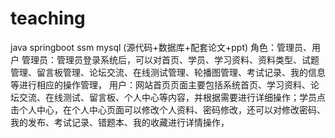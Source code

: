 # teaching
java springboot ssm mysql (源代码+数据库+配套论文+ppt) 角色：管理员、用户  管理员：管理员登录系统后，可以对首页、学员、学习资料、资料类型、试题管理、留言板管理、论坛交流、在线测试管理、轮播图管理、考试记录、我的信息等进行相应的操作管理，  用户：网站首页页面主要包括系统首页、学习资料、论坛交流、在线测试、留言板、个人中心等内容，并根据需要进行详细操作；学员点击个人中心，在个人中心页面可以修改个人资料、密码修改，还可以对修改密码、我的发布、考试记录、错题本、我的收藏进行详情操作，
